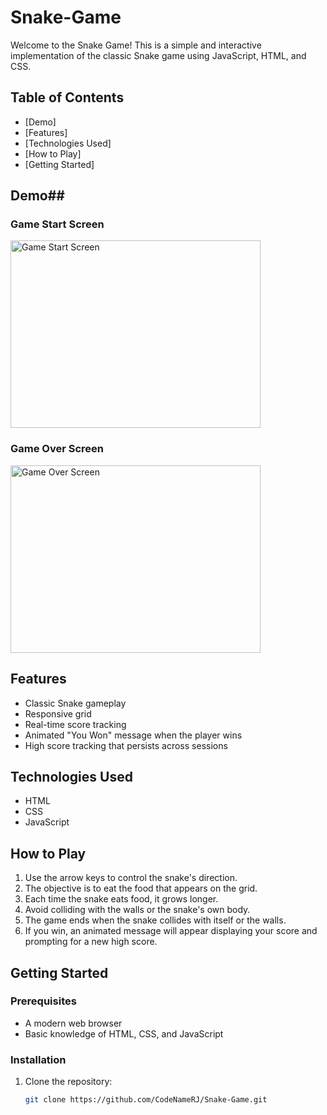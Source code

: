 # Snake-Game

Welcome to the Snake Game! This is a simple and interactive implementation of the classic Snake game using JavaScript, HTML, and CSS. 

## Table of Contents
- [Demo]
- [Features]
- [Technologies Used]
- [How to Play]
- [Getting Started]


## Demo## 
### Game Start Screen
<img src="https://github.com/user-attachments/assets/e89a98af-b262-46a6-abd2-e7ef15a2e3a6" alt="Game Start Screen" width="400" height="300">

### Game Over Screen
<img src="https://github.com/user-attachments/assets/bd16c060-0903-4372-8a8e-464e4c690d97" alt="Game Over Screen" width="400" height="300">

## Features
- Classic Snake gameplay
- Responsive grid
- Real-time score tracking
- Animated "You Won" message when the player wins
- High score tracking that persists across sessions


## Technologies Used
- HTML
- CSS
- JavaScript

## How to Play
1. Use the arrow keys to control the snake's direction.
2. The objective is to eat the food that appears on the grid.
3. Each time the snake eats food, it grows longer.
4. Avoid colliding with the walls or the snake's own body.
5. The game ends when the snake collides with itself or the walls.
6. If you win, an animated message will appear displaying your score and prompting for a new high score.

## Getting Started

### Prerequisites
- A modern web browser
- Basic knowledge of HTML, CSS, and JavaScript

### Installation
1. Clone the repository:
   ```bash
   git clone https://github.com/CodeNameRJ/Snake-Game.git

